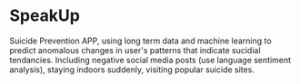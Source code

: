 # SpeakUp


Suicide Prevention APP, using long term data and machine learning to predict anomalous changes in user's patterns that indicate sucidial tendancies. Including negative social media posts (use language sentiment analysis), staying indoors suddenly, visiting popular suicide sites.
